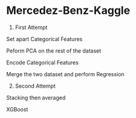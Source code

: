 # Mercedez-Benz-Kaggle

1. First Attempt

Set apart Categorical Features

Peform PCA on the rest of the dataset

Encode Categorical Features 

Merge the two dataset and perform Regression

2. Second Attempt

Stacking then averaged

XGBoost 



